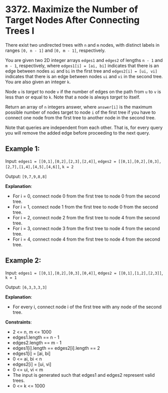 # 3372. Maximize the Number of Target Nodes After Connecting Trees I

There exist two undirected trees with `n` and `m` nodes, with distinct labels in ranges `[0, n - 1]` and `[0, m - 1]`, respectively.

You are given two 2D integer arrays `edges1` and `edges2` of lengths `n - 1` and `m - 1`, respectively, where `edges1[i] = [ai, bi]` indicates that there is an edge between nodes `ai` and `bi` in the first tree and `edges2[i] = [ui, vi]` indicates that there is an edge between nodes `ui` and `vi` in the second tree. You are also given an integer `k`.

Node `u` is *target* to node `v` if the number of edges on the path from `u` to `v` is less than or equal to `k`. Note that a node is always *target* to itself.

Return an array of `n` integers answer, where `answer[i]` is the maximum possible number of nodes target to node `i` of the first tree if you have to connect one node from the first tree to another node in the second tree.

Note that queries are independent from each other. That is, for every query you will remove the added edge before proceeding to the next query.

 

## Example 1:

Input: `edges1 = [[0,1],[0,2],[2,3],[2,4]]`, `edges2 = [[0,1],[0,2],[0,3],[2,7],[1,4],[4,5],[4,6]]`, `k = 2`

Output: `[9,7,9,8,8]`

**Explanation**:

- For i = 0, connect node 0 from the first tree to node 0 from the second tree.
- For i = 1, connect node 1 from the first tree to node 0 from the second tree.
- For i = 2, connect node 2 from the first tree to node 4 from the second tree.
- For i = 3, connect node 3 from the first tree to node 4 from the second tree.
- For i = 4, connect node 4 from the first tree to node 4 from the second tree.

## Example 2:

Input: `edges1 = [[0,1],[0,2],[0,3],[0,4]]`, e`dges2 = [[0,1],[1,2],[2,3]]`, `k = 1`

Output: `[6,3,3,3,3]`

**Explanation**:

- For every i, connect node i of the first tree with any node of the second tree.


**Constraints**:
- 2 <= n, m <= 1000
- edges1.length == n - 1
- edges2.length == m - 1
- edges1[i].length == edges2[i].length == 2
- edges1[i] = [ai, bi]
- 0 <= ai, bi < n
- edges2[i] = [ui, vi]
- 0 <= ui, vi < m
- The input is generated such that edges1 and edges2 represent valid trees.
- 0 <= k <= 1000